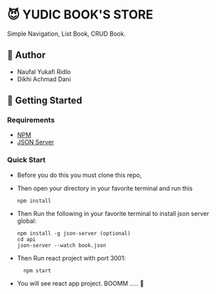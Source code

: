 # :smiling_imp: YUDIC BOOK'S STORE

Simple Navigation, List Book, CRUD Book. 

## 🧰 Author
* Naufal Yukafi Ridlo
* Dikhi Achmad Dani 

## 🚀 Getting Started

### Requirements
* [NPM](https://www.npmjs.com/)
* [JSON Server](https://github.com/typicode/json-server)

### Quick Start
* Before you do this you must clone this repo, 
* Then open your directory in your favorite terminal and run this
  
    ```
    npm install
    ```

* Then Run the following in your favorite terminal to install json server global:

    ```
    npm install -g json-server (optional)
    cd api
    json-server --watch book.json
    ```

* Then Run react project with port 3001:
  ```
    npm start
  ```
* You will see react app project.  BOOMM .....  🎉


